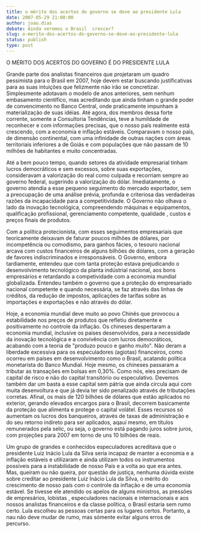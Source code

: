 ```yaml
---
title: o mérito dos acertos do governo se deve ao presidente Lula
date: 2007-05-29 21:00:00
author: joao.dias
debate: Ainda veremos o Brasil  crescer?
slug: o-merito-dos-acertos-do-governo-se-deve-ao-presidente-lula
status: publish 
type: post
---
```


O MÉRITO DOS ACERTOS DO GOVERNO É DO PRESIDENTE LULA  

  

  

 Grande parte dos analistas financeiros que projetaram um quadro pessimista para o Brasil em 2007, hoje devem estar buscando justificativas para as suas intuições que felizmente não irão se concretizar. Simplesmente adotavam o modelo de anos anteriores, sem nenhum embasamento científico, mas acreditando que ainda tinham o grande poder de convencimento no Banco Central, onde praticamente impunham à materialização de suas idéias. Até agora, dos membros dessa forte corrente, somente a Consultoria Tendências, teve a humildade de reconhecer e com informações precisas, que o nosso país realmente está crescendo, com a economia e inflação estáveis. Comparavam o nosso país, de dimensão continental, com uma infinidade de outras nações com áreas territoriais inferiores a de Goiás e com populações que não passam de 10 milhões de habitantes e muito concentradas.  

  

 Até a bem pouco tempo, quando setores da atividade empresarial tinham lucros democráticos e sem excessos, sobre suas exportações, consideravam a valorização do real como culpada e recorriam sempre ao governo federal, sugerindo a valorização do dólar. Imediatamente, o governo atendia a esse pequeno seguimento do mercado exportador, sem a preocupação de uma análise prévia, profunda e criteriosa das verdadeiras razões da incapacidade para a competitividade. O Governo não olhava o lado da inovação tecnológica, compreendendo máquinas e equipamentos, qualificação profissional, gerenciamento competente, qualidade , custos e preços finais de produtos.  

  

 Com a política protecionista, com esses seguimentos empresariais que teoricamente deixavam de faturar poucos milhões de dólares, por incompetência ou comodismo, para ganhos fácies, o tesouro nacional arcava com custos financeiros de alguns bilhões de dólares, com a geração de favores indiscriminados e irresponsáveis. O Governo, embora tardiamente, entendeu que com tanta proteção estava prejudicando o desenvolvimento tecnológico da planta indústrial nacional, aos bons empresários e retardando a competividade com a economia mundial globalizada. Entendeu também o governo que a proteção do empresariado nacional competente e quando necessária, se faz através das linhas de créditos, da redução de impostos, aplicações de tarifas sobre as importações e exportações e não através do dólar.  

  

 Hoje, a economia mundial deve muito ao povo Chinês que provocou a estabilidade nos preços de produtos que refletiu diretamente e positivamente no controle da inflação. Os chineses despertaram a economia mundial, inclusive os paises desenvolvidos, para a necessidade da inovação tecnológica e a convivência com lucros democráticos, acabando com a teoria de "produzo pouco e ganho muito". Não deram a liberdade excessiva para os especuladores (agiotas) financeiros, como ocorreu em países em desenvolvimento como o Brasil, acatando política monetarista do Banco Mundial. Hoje mesmo, os chineses passaram a tributar as transações em bolsas em 0,30%. Como nós, eles precisam de capital de risco e não do capital transitório ou especulativo. Devemos também dar um basta a esse capital sem pátria que ainda circula aqui com muita desenvoltura e que já devia ter sido penalizado através de tributações corretas. Afinal, os mais de 120 bilhões de dólares que estão aplicados no exterior, gerando elevados encargos para o Brasil, decorrem basicamente da proteção que alimenta e protege o capital volátel. Esses recursos só aumentam os lucros dos banqueiros, através de taxas de administração e do seu retorno indireto para ser aplicados, aqauí mesmo, em títulos remunerados pela selic, ou seja, o governo está pagando juros sobre juros, com projeções para 2007 em torno de uns 10 bilhões de reais.  

  

 Um grupo de grandes e conhecidos especuladores acreditava que o presidente Luiz Inácio Lula da Silva seria incapaz de manter a economia e a inflação estáveis e utilizaram e ainda utilizam todos os instrumentos possíveis para a instabilidade de nosso País e a volta ao que era antes. Mas, queiram ou não queira, por questão de justiça, nenhuma dúvida existe sobre creditar ao presidente Luiz Inácio Lula da Silva, o mérito do crescimento de nosso país com o controle da inflação e de uma economia estável. Se tivesse ele atendido os apelos de alguns ministros, as pressões de empresários, lobistas , especuladores nacionais e internacionais e aos nossos analistas financeiros e da classe política, o Brasil estaria sem rumo certo. Lula escolheu as pessoas certas para os lugares certos. Portanto, a nau não deve mudar de rumo, mas sómente evitar alguns erros de percurso.  

  

  

  

  

